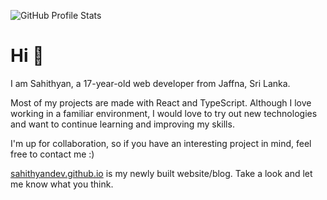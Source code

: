 ![GitHub Profile Stats](https://github-readme-stats.vercel.app/api?username=sahithyandev&count_private=true&show_icons=true)

# Hi 👋

I am Sahithyan, a 17-year-old web developer from Jaffna, Sri Lanka.

Most of my projects are made with React and TypeScript. Although I love working in a familiar environment, I would love to try out new technologies and want to continue learning and improving my skills.  
  
I'm up for collaboration, so if you have an interesting project in mind, feel free to contact me :)  

[sahithyandev.github.io](https://sahithyandev.github.io) is my newly built website/blog. Take a look and let me know what you think.
